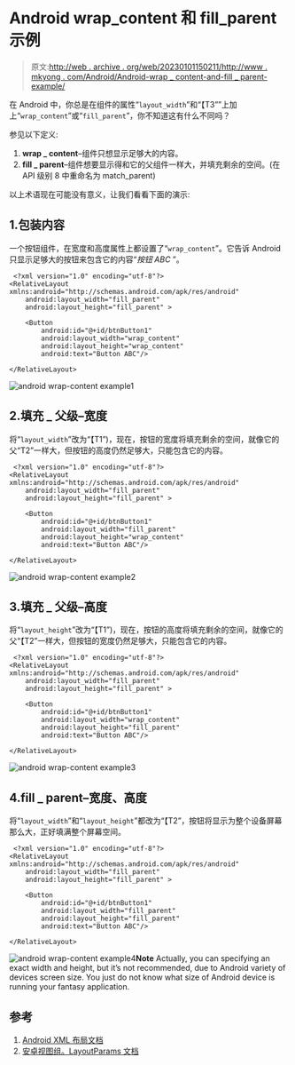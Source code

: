 # Android wrap_content 和 fill_parent 示例

> 原文:[http://web . archive . org/web/20230101150211/http://www . mkyong . com/Android/Android-wrap _ content-and-fill _ parent-example/](http://web.archive.org/web/20230101150211/http://www.mkyong.com/android/android-wrap_content-and-fill_parent-example/)

在 Android 中，你总是在组件的属性“`layout_width`”和“【T3””上加上“`wrap_content`”或“`fill_parent`”，你不知道这有什么不同吗？

参见以下定义:

1.  **wrap _ content**–组件只想显示足够大的内容。
2.  **fill _ parent**–组件想要显示得和它的父组件一样大，并填充剩余的空间。(在 API 级别 8 中重命名为 match_parent)

以上术语现在可能没有意义，让我们看看下面的演示:

## 1.包装内容

一个按钮组件，在宽度和高度属性上都设置了“`wrap_content`”。它告诉 Android 只显示足够大的按钮来包含它的内容“*按钮 ABC* ”。

```
 <?xml version="1.0" encoding="utf-8"?>
<RelativeLayout xmlns:android="http://schemas.android.com/apk/res/android"
    android:layout_width="fill_parent"
    android:layout_height="fill_parent" >

    <Button
        android:id="@+id/btnButton1"
        android:layout_width="wrap_content"
        android:layout_height="wrap_content"
        android:text="Button ABC"/>

</RelativeLayout> 
```

![android wrap-content example1](../Images/8248a2c37034f94fe05fbb8cb006167a.png "android-wrap-content1")

## 2.填充 _ 父级–宽度

将“`layout_width`”改为“【T1”)，现在，按钮的宽度将填充剩余的空间，就像它的父“T2”一样大，但按钮的高度仍然足够大，只能包含它的内容。

```
 <?xml version="1.0" encoding="utf-8"?>
<RelativeLayout xmlns:android="http://schemas.android.com/apk/res/android"
    android:layout_width="fill_parent"
    android:layout_height="fill_parent" >

    <Button
        android:id="@+id/btnButton1"
        android:layout_width="fill_parent"
        android:layout_height="wrap_content"
        android:text="Button ABC"/>

</RelativeLayout> 
```

![android wrap-content example2](../Images/f4397cad07e5963677ddae3deacbcb52.png "android-wrap-content2")

## 3.填充 _ 父级–高度

将“`layout_height`”改为“【T1”)，现在，按钮的高度将填充剩余的空间，就像它的父“【T2”一样大，但按钮的宽度仍然足够大，只能包含它的内容。

```
 <?xml version="1.0" encoding="utf-8"?>
<RelativeLayout xmlns:android="http://schemas.android.com/apk/res/android"
    android:layout_width="fill_parent"
    android:layout_height="fill_parent" >

    <Button
        android:id="@+id/btnButton1"
        android:layout_width="wrap_content"
        android:layout_height="fill_parent"
        android:text="Button ABC"/>

</RelativeLayout> 
```

![android wrap-content example3](../Images/5959e7cd9e12ed6beeb028e2bd5ce913.png "android-wrap-content3")

## 4.fill _ parent–宽度、高度

将“`layout_width`”和“`layout_height`”都改为“【T2”，按钮将显示为整个设备屏幕那么大，正好填满整个屏幕空间。

```
 <?xml version="1.0" encoding="utf-8"?>
<RelativeLayout xmlns:android="http://schemas.android.com/apk/res/android"
    android:layout_width="fill_parent"
    android:layout_height="fill_parent" >

    <Button
        android:id="@+id/btnButton1"
        android:layout_width="fill_parent"
        android:layout_height="fill_parent"
        android:text="Button ABC"/>

</RelativeLayout> 
```

![android wrap-content example4](../Images/c547123883a25a7f559059abd9f9c437.png "android-wrap-content4")**Note**
Actually, you can specifying an exact width and height, but it’s not recommended, due to Android variety of devices screen size. You just do not know what size of Android device is running your fantasy application.

## 参考

1.  [Android XML 布局文档](http://web.archive.org/web/20211130065346/https://developer.android.com/guide/topics/ui/declaring-layout.html)
2.  [安卓视图组。LayoutParams 文档](http://web.archive.org/web/20211130065346/https://developer.android.com/reference/android/view/ViewGroup.LayoutParams.html)

<input type="hidden" id="mkyong-current-postId" value="10368">
